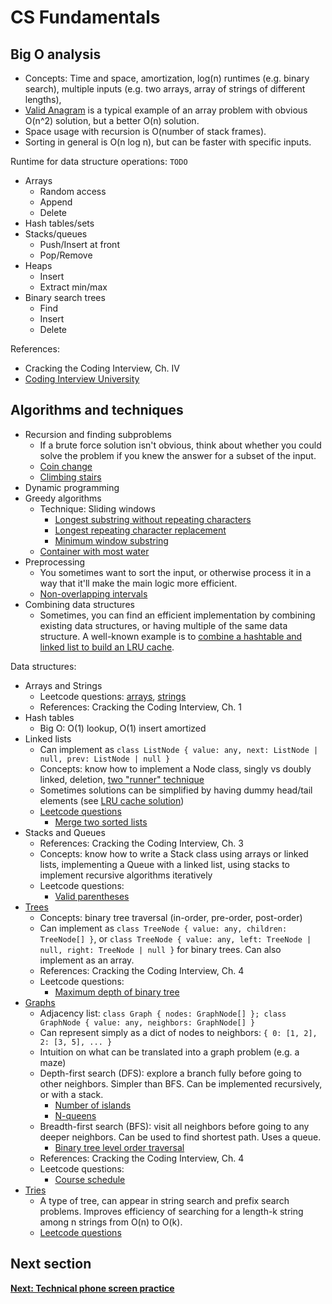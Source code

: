 # CS Fundamentals


## Big O analysis

- Concepts: Time and space, amortization, log(n) runtimes (e.g. binary search), multiple inputs (e.g. two arrays, array of strings of different lengths), 
- [Valid Anagram](https://leetcode.com/problems/valid-anagram/) is a typical example of an array problem with obvious O(n^2) solution, but a better O(n) solution.
- Space usage with recursion is O(number of stack frames).
- Sorting in general is O(n log n), but can be faster with specific inputs.

Runtime for data structure operations: `TODO`

* Arrays
  * Random access
  * Append
  * Delete
* Hash tables/sets
* Stacks/queues
  * Push/Insert at front
  * Pop/Remove
* Heaps
  * Insert
  * Extract min/max
* Binary search trees
  * Find
  * Insert
  * Delete

References:

- Cracking the Coding Interview, Ch. IV
- [Coding Interview University](https://github.com/jwasham/coding-interview-university#algorithmic-complexity--big-o--asymptotic-analysis)

## Algorithms and techniques

- Recursion and finding subproblems
  - If a brute force solution isn't obvious, think about whether you could solve the problem if you knew the answer for a subset of the input.
  - [Coin change](https://leetcode.com/problems/coin-change/)
  - [Climbing stairs](https://leetcode.com/problems/climbing-stairs/)
- Dynamic programming
- Greedy algorithms
  - Technique: Sliding windows
    - [Longest substring without repeating characters](https://leetcode.com/problems/longest-substring-without-repeating-characters/)
    - [Longest repeating character replacement](https://leetcode.com/problems/longest-repeating-character-replacement/)
    - [Minimum window substring](https://leetcode.com/problems/minimum-window-substring/)
  - [Container with most water](https://leetcode.com/problems/container-with-most-water/)
- Preprocessing
  - You sometimes want to sort the input, or otherwise process it in a way that it'll make the main logic more efficient.
  - [Non-overlapping intervals](https://leetcode.com/problems/non-overlapping-intervals/)
- Combining data structures
  - Sometimes, you can find an efficient implementation by combining existing data structures, or having multiple of the same data structure. A well-known example is to [combine a hashtable and linked list to build an LRU cache](https://leetcode.com/problems/lru-cache/).

Data structures:

- Arrays and Strings
  - Leetcode questions: [arrays](https://yangshun.github.io/tech-interview-handbook/algorithms/array), [strings](https://yangshun.github.io/tech-interview-handbook/algorithms/string)
  - References: Cracking the Coding Interview, Ch. 1
- Hash tables
  - Big O: O(1) lookup, O(1) insert amortized
- Linked lists
  - Can implement as `class ListNode { value: any, next: ListNode | null, prev: ListNode | null }`
  - Concepts: know how to implement a Node class, singly vs doubly linked, deletion, [two "runner" technique](https://leetcode.com/problems/linked-list-cycle/solution/)
  - Sometimes solutions can be simplified by having dummy head/tail elements (see [LRU cache solution](https://leetcode.com/problems/lru-cache/solution/))
  - [Leetcode questions](https://yangshun.github.io/tech-interview-handbook/algorithms/linked-list)
    - [Merge two sorted lists](https://leetcode.com/problems/merge-two-sorted-lists/)
- Stacks and Queues
  - References: Cracking the Coding Interview, Ch. 3
  - Concepts: know how to write a Stack class using arrays or linked lists, implementing a Queue with a linked list, using stacks to implement recursive algorithms iteratively
  - Leetcode questions:
    - [Valid parentheses](https://leetcode.com/problems/valid-parentheses/)
- [Trees](https://yangshun.github.io/tech-interview-handbook/algorithms/tree)
  - Concepts: binary tree traversal (in-order, pre-order, post-order)
  - Can implement as `class TreeNode { value: any, children: TreeNode[] }`, or `class TreeNode { value: any, left: TreeNode | null, right: TreeNode | null }` for binary trees. Can also implement as an array.
  - References: Cracking the Coding Interview, Ch. 4
  - Leetcode questions:
    - [Maximum depth of binary tree](https://leetcode.com/problems/maximum-depth-of-binary-tree/)
- [Graphs](https://yangshun.github.io/tech-interview-handbook/algorithms/graph)
  - Adjacency list: `class Graph { nodes: GraphNode[] }; class GraphNode { value: any, neighbors: GraphNode[] }`
  - Can represent simply as a dict of nodes to neighbors: `{ 0: [1, 2], 2: [3, 5], ... }`
  - Intuition on what can be translated into a graph problem (e.g. a maze)
  - Depth-first search (DFS): explore a branch fully before going to other neighbors. Simpler than BFS. Can be implemented recursively, or with a stack.
    - [Number of islands](https://leetcode.com/problems/number-of-islands/)
    - [N-queens](https://leetcode.com/problems/n-queens/)
  - Breadth-first search (BFS): visit all neighbors before going to any deeper neighbors. Can be used to find shortest path. Uses a queue.
    - [Binary tree level order traversal](https://leetcode.com/problems/binary-tree-level-order-traversal/)
  - References: Cracking the Coding Interview, Ch. 4
  - Leetcode questions:
    - [Course schedule](https://leetcode.com/problems/course-schedule/)
- [Tries](https://yangshun.github.io/tech-interview-handbook/algorithms/trie/)
  - A type of tree, can appear in string search and prefix search problems. Improves efficiency of searching for a length-k string among n strings from O(n) to O(k).
  - [Leetcode questions](https://yangshun.github.io/tech-interview-handbook/algorithms/trie/)



## Next section

[**Next: Technical phone screen practice**](s1_04_technical_phone_screen_practice.md)
